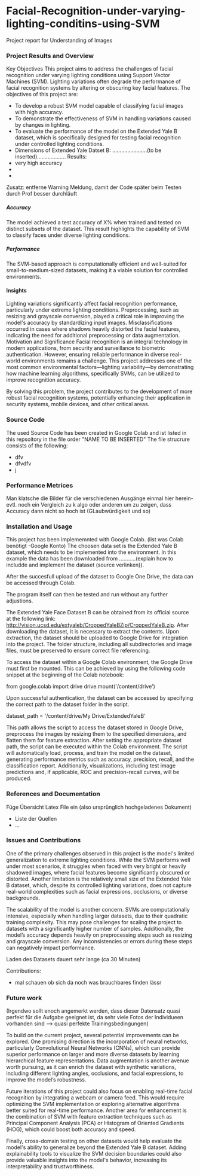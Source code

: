 # Facial-Recognition-under-varying-lighting-conditins-using-SVM
Project report for Understanding of Images

### Project Results and Overview
Key Objectives
This project aims to address the challenges of facial recognition under varying lighting conditions using Support Vector Machines (SVM). Lighting variations often degrade the performance of facial recognition systems by altering or obscuring key facial features. The objectives of this project are:

- To develop a robust SVM model capable of classifying facial images with high accuracy.
- To demonstrate the effectiveness of SVM in handling variations caused by changes in lighting.
- To evaluate the performance of the model on the Extended Yale B dataset, which is specifically designed for testing facial recognition under controlled lighting conditions.
- Dimensions of Extended Yale Datset B: .......................(to be inserted)...................
Results:
- very high accuracy
-
-
Zusatz: entferne Warning Meldung, damit der Code später beim Testen durch Prof besser durchläuft

##### Accuracy
The model achieved a test accuracy of X% when trained and tested on distinct subsets of the dataset. This result highlights the capability of SVM to classify faces under diverse lighting conditions.
##### Performance
The SVM-based approach is computationally efficient and well-suited for small-to-medium-sized datasets, making it a viable solution for controlled environments.
#### Insights
Lighting variations significantly affect facial recognition performance, particularly under extreme lighting conditions.
Preprocessing, such as resizing and grayscale conversion, played a critical role in improving the model's accuracy by standardizing input images.
Misclassifications occurred in cases where shadows heavily distorted the facial features, indicating the need for additional preprocessing or data augmentation.
Motivation and Significance
Facial recognition is an integral technology in modern applications, from security and surveillance to biometric authentication. However, ensuring reliable performance in diverse real-world environments remains a challenge. This project addresses one of the most common environmental factors—lighting variability—by demonstrating how machine learning algorithms, specifically SVMs, can be utilized to improve recognition accuracy.

By solving this problem, the project contributes to the development of more robust facial recognition systems, potentially enhancing their application in security systems, mobile devices, and other critical areas.





### Source Code
The used Source Code has been created in Google Colab and ist listed in this repsoitory in the file order "NAME TO BE INSERTED"
The file strucrure consists of the following:
- dfv
- dfvdfv
- j

### Performance Metrices
Man klatsche die Bilder für die verschiedenen Ausgänge einmal hier herein- evtl. noch ein Vergleich zu k algo oder anderen um zu zeigen, dass Accuracy dann nicht so hoch ist (GLaubwürdigkeit und so)

### Installation and Usage
This project has been implememnted with Google Colab.   (list was Colab benötigt -Google Konto)
The choosen data set is the Extended Yale B dataset, which needs to be implemented into the environment. In this example the data has been downloaded from ...........(explain how to includde and implement the dataset (source verlinken)).

After the succesfull upload of the dataset to Google One Drive, the data can be accessed through Colab.

The program itself can then be tested and run without any further adjustions.

The Extended Yale Face Dataset B can be obtained from its official source at the following link: http://vision.ucsd.edu/extyaleb/CroppedYaleBZip/CroppedYaleB.zip. After downloading the dataset, it is necessary to extract the contents. Upon extraction, the dataset should be uploaded to Google Drive for integration into the project. The folder structure, including all subdirectories and image files, must be preserved to ensure correct file referencing.

To access the dataset within a Google Colab environment, the Google Drive must first be mounted. This can be achieved by using the following code snippet at the beginning of the Colab notebook:

from google.colab import drive
drive.mount('/content/drive')

Upon successful authentication, the dataset can be accessed by specifying the correct path to the dataset folder in the script.

dataset_path = '/content/drive/My Drive/ExtendedYaleB'

This path allows the script to access the dataset stored in Google Drive, preprocess the images by resizing them to the specified dimensions, and flatten them for feature extraction. After setting the appropriate dataset path, the script can be executed within the Colab environment. The script will automatically load, process, and train the model on the dataset, generating performance metrics such as accuracy, precision, recall, and the classification report. Additionally, visualizations, including test image predictions and, if applicable, ROC and precision-recall curves, will be produced.


### References and Documentation
Füge Übersicht Latex File ein (also ursprünglich hochgeladenes Dokument)
- Liste der Quellen
- ...

### Issues and Contributions
One of the primary challenges observed in this project is the model's limited generalization to extreme lighting conditions. While the SVM performs well under most scenarios, it struggles when faced with very bright or heavily shadowed images, where facial features become significantly obscured or distorted. Another limitation is the relatively small size of the Extended Yale B dataset, which, despite its controlled lighting variations, does not capture real-world complexities such as facial expressions, occlusions, or diverse backgrounds.

The scalability of the model is another concern. SVMs are computationally intensive, especially when handling larger datasets, due to their quadratic training complexity. This may pose challenges for scaling the project to datasets with a significantly higher number of samples. Additionally, the model’s accuracy depends heavily on preprocessing steps such as resizing and grayscale conversion. Any inconsistencies or errors during these steps can negatively impact performance.

Laden des Datasets dauert sehr lange (ca 30 Minuten) 

Contributions:
- mal schauen ob sich da noch was brauchbares finden lässr

### Future work
(Irgendwo sollt enoch angemerkt werden, dass dieser Datensatz quasi perfekt für die Aufgabe geeignet ist, da sehr viele Fotos der Individueen vorhanden sind --> quasi perfekte Trainingsbedingungen)

To build on the current project, several potential improvements can be explored. One promising direction is the incorporation of neural networks, particularly Convolutional Neural Networks (CNNs), which can provide superior performance on larger and more diverse datasets by learning hierarchical feature representations. Data augmentation is another avenue worth pursuing, as it can enrich the dataset with synthetic variations, including different lighting angles, occlusions, and facial expressions, to improve the model’s robustness.

Future iterations of this project could also focus on enabling real-time facial recognition by integrating a webcam or camera feed. This would require optimizing the SVM implementation or exploring alternative algorithms better suited for real-time performance. Another area for enhancement is the combination of SVM with feature extraction techniques such as Principal Component Analysis (PCA) or Histogram of Oriented Gradients (HOG), which could boost both accuracy and speed.

Finally, cross-domain testing on other datasets would help evaluate the model's ability to generalize beyond the Extended Yale B dataset. Adding explainability tools to visualize the SVM decision boundaries could also provide valuable insights into the model's behavior, increasing its interpretability and trustworthiness.
